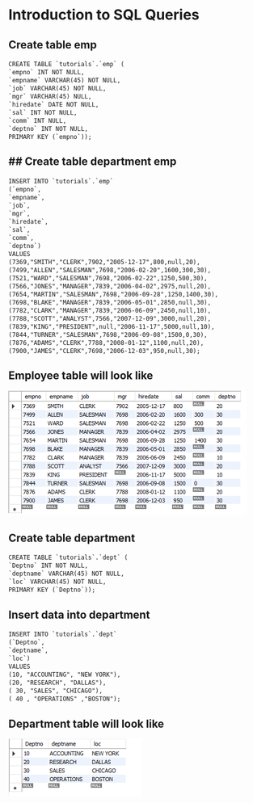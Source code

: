 # Introduction to SQL Queries

## Create table emp
    CREATE TABLE `tutorials`.`emp` (
    `empno` INT NOT NULL,
    `empname` VARCHAR(45) NOT NULL,
    `job` VARCHAR(45) NOT NULL,
    `mgr` VARCHAR(45) NULL,
    `hiredate` DATE NOT NULL,
    `sal` INT NOT NULL,
    `comm` INT NULL,
    `deptno` INT NOT NULL,
    PRIMARY KEY (`empno`));

## ## Create table department emp
    INSERT INTO `tutorials`.`emp`
    (`empno`,
    `empname`,
    `job`,
    `mgr`,
    `hiredate`,
    `sal`,
    `comm`,
    `deptno`)
    VALUES
    (7369,"SMITH","CLERK",7902,"2005-12-17",800,null,20),
    (7499,"ALLEN","SALESMAN",7698,"2006-02-20",1600,300,30),
    (7521,"WARD","SALESMAN",7698,"2006-02-22",1250,500,30),
    (7566,"JONES","MANAGER",7839,"2006-04-02",2975,null,20),
    (7654,"MARTIN","SALESMAN",7698,"2006-09-28",1250,1400,30),
    (7698,"BLAKE","MANAGER",7839,"2006-05-01",2850,null,30),
    (7782,"CLARK","MANAGER",7839,"2006-06-09",2450,null,10),
    (7788,"SCOTT","ANALYST",7566,"2007-12-09",3000,null,20),
    (7839,"KING","PRESIDENT",null,"2006-11-17",5000,null,10),
    (7844,"TURNER","SALESMAN",7698,"2006-09-08",1500,0,30),
    (7876,"ADAMS","CLERK",7788,"2008-01-12",1100,null,20),
    (7900,"JAMES","CLERK",7698,"2006-12-03",950,null,30);

## Employee table will look like

 ![Emp_table](.\images\emp_table.png)

## Create table department
    CREATE TABLE `tutorials`.`dept` (
    `Deptno` INT NOT NULL,
    `deptname` VARCHAR(45) NOT NULL,
    `loc` VARCHAR(45) NOT NULL,
    PRIMARY KEY (`Deptno`));


## Insert data into department
    INSERT INTO `tutorials`.`dept`
    (`Deptno`,
    `deptname`,
    `loc`)
    VALUES
    (10, "ACCOUNTING", "NEW YORK"),
    (20, "RESEARCH", "DALLAS"),
    ( 30, "SALES", "CHICAGO"),
    ( 40 , "OPERATIONS" ,"BOSTON");

## Department table will look like

 ![Dept_table](.\images\dept_table.png)


